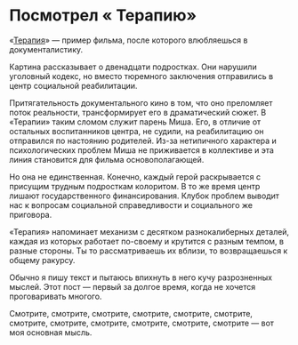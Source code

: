 
# Посмотрел « Терапию»

​​«[Терапия][1]» — пример фильма, после которого влюбляешься в документалистику.

Картина рассказывает о двенадцати подростках. Они нарушили уголовный кодекс, но вместо тюремного заключения отправились в центр социальной реабилитации.

Притягательность документального кино в том, что оно преломляет поток реальности, трансформирует его в драматический сюжет. В «Терапии» таким сломом служит парень Миша. Его, в отличие от остальных воспитанников центра, не судили, на реабилитацию он отправился по настоянию родителей. Из-за нетипичного характера и психологических проблем Миша не приживается в коллективе и эта линия становится для фильма основополагающей.

Но она не единственная. Конечно, каждый герой раскрывается с присущим трудным подросткам колоритом. В то же время центр лишают государственного финансирования. Клубок проблем выводит нас к вопросам социальной справедливости и социального же приговора.

«Терапия» напоминает механизм с десятком разнокалиберных деталей, каждая из которых работает по-своему и крутится с разным темпом, в разные стороны. Ты то рассматриваешь их вблизи, то возвращаешься к общему ракурсу.

Обычно я пишу текст и пытаюсь впихнуть в него кучу разрозненных мыслей. Этот пост — первый за долгое время, когда не хочется проговаривать многого.

Смотрите, смотрите, смотрите, смотрите, смотрите, смотрите, смотрите, смотрите, смотрите, смотрите, смотрите, смотрите — вот моя основная мысль.

[1]:	https://piligrim.fund/film/terapiya